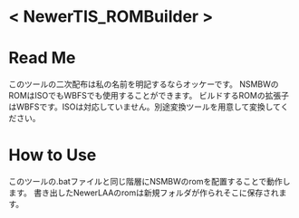 # < NewerTIS_ROMBuilder >
# Read Me
このツールの二次配布は私の名前を明記するならオッケーです。
NSMBWのROMはISOでもWBFSでも使用することができます。
ビルドするROMの拡張子はWBFSです。ISOは対応していません。別途変換ツールを用意して変換してください。

# How to Use
このツールの.batファイルと同じ階層にNSMBWのromを配置することで動作します。 書き出したNewerLAAのromは新規フォルダが作られそこに保存されます。
